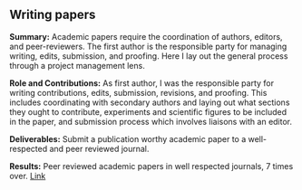 ## Writing papers

**Summary:** Academic papers require the coordination of authors, editors, and peer-reviewers. The first author is the responsible party for managing writing, edits, submission, and proofing. Here I lay out the general process through a project management lens.

**Role and Contributions:** As first author, I was the responsible party for writing contributions, edits, submission, revisions, and proofing. This includes coordinating with secondary authors and laying out what sections they ought to contribute, experiments and scientific figures to be included in the paper, and submission process which involves liaisons with an editor.

**Deliverables:** Submit a publication worthy academic paper to a well-respected and peer reviewed journal.

**Results:** Peer reviewed academic papers in well respected journals, 7 times over. [Link](https://github.com/w-van-den-Bergh/resume_CV?tab=readme-ov-file#publications-patents-and-presentations)
